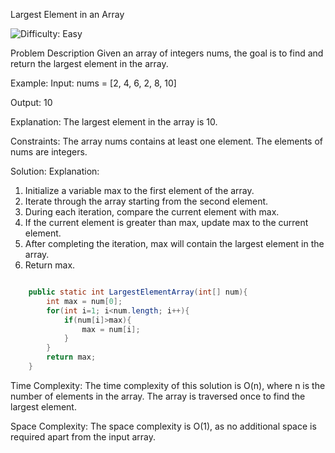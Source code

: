 Largest Element in an Array

<img src='https://img.shields.io/badge/Difficulty-Easy-brightgreen' alt='Difficulty: Easy' />

Problem Description
Given an array of integers nums, the goal is to find and return the largest element in the array.

Example:
Input: nums = [2, 4, 6, 2, 8, 10]

Output: 10

Explanation: The largest element in the array is 10.


Constraints:
The array nums contains at least one element.
The elements of nums are integers.

Solution:
Explanation:

1. Initialize a variable max to the first element of the array. 
2. Iterate through the array starting from the second element. 
3. During each iteration, compare the current element with max. 
4. If the current element is greater than max, update max to the current element. 
5. After completing the iteration, max will contain the largest element in the array. 
6. Return max.
```java

    public static int LargestElementArray(int[] num){
        int max = num[0];
        for(int i=1; i<num.length; i++){
            if(num[i]>max){
                max = num[i];
            }
        }
        return max;
    }


```
Time Complexity:
The time complexity of this solution is O(n), where n is the number of elements in the array. The array is traversed once to find the largest element.

Space Complexity:
The space complexity is O(1), as no additional space is required apart from the input array.